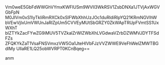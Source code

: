 Vm0weE5GbFdWWGhVYmxKWFlUSm9WVll3WkRSV1ZsbDNXa1JTVjAxWGVGbFpN
M0JIVm0xS1IyTkliRmRXCk0xSlFWbXhhUzJOc1duRldiRlpYQ21KRmNGVlhW
bVEwVjIxUmVWUnJaRlZpUm5CVVEyMUtSbGRZY0ZkWApTRUpFVmtSS1UxWXhT
blZTYkZacFYwZG9iMUV5TVZkalZrWlZWbXhLVGdwaVZrbDZWMVJDYTFSdFZs
ZFQKYkZaT1VsaFNSVmxzVW5Oa1JteHlVbFJzVVZWWE9VeFhWelZMWTBGdlMy
UllaRE1LQ25obWVRPT0KCnBqeg==

anm